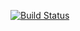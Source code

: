 [![Build Status](https://travis-ci.org/MatissJA/ToffCMS-Backend-API)](https://travis-ci.org/laravel/framework) 

